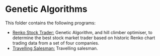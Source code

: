 # Genetic Algorithms

This folder contains the following programs:

* [Renko Stock Trader:](https://github.com/Carla-de-Beer/Java/tree/master/Genetic%20Algorithms/Renko%20Stock%20Trader) Genetic Algorithm, and hill climber optimiser, to determine the best stock market trader based on historic Renko chart trading data from a set of four companies.
* [Travelling Salesman:](https://github.com/Carla-de-Beer/Java/tree/master/Genetic%20Algorithms/Travelling%20Salesman) Travelling salesman.
